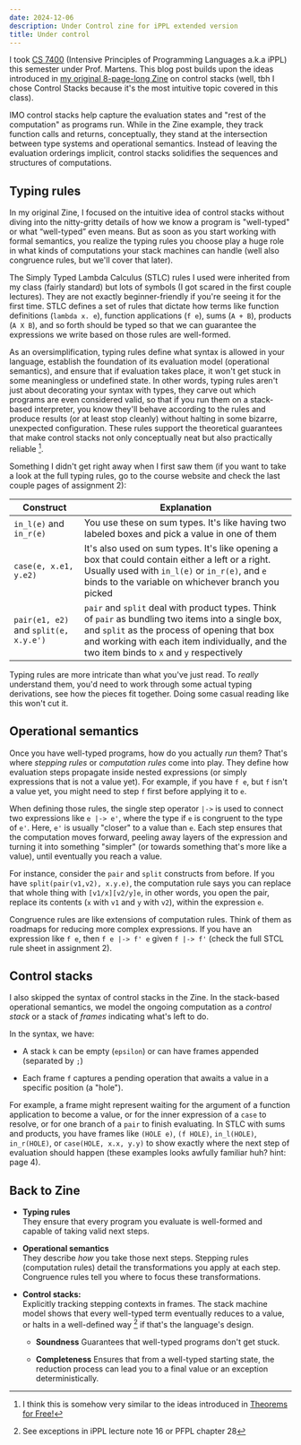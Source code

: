 ```yaml
---
date: 2024-12-06
description: Under Control zine for iPPL extended version
title: Under control
---
```


I took [CS 7400](https://ccs.neu.edu/~cmartens/Courses/7400-f24/index.html) (Intensive Principles of Programming Languages a.k.a iPPL) this semester under Prof. Martens.
This blog post builds upon the ideas introduced in [my original 8-page-long Zine](/assets/static/doc/ctrl.pdf) on control stacks (well, tbh I chose Control Stacks because it's the most intuitive topic covered in this class).

IMO control stacks help capture the evaluation states and "rest of the computation" as programs run.
While in the Zine example, they track function calls and returns, conceptually, they stand at the intersection between type systems and operational semantics.
Instead of leaving the evaluation orderings implicit, control stacks solidifies the sequences and structures of computations.

## Typing rules

In my original Zine, I focused on the intuitive idea of control stacks without diving into the nitty-gritty details of how we know a program is "well-typed" or what “well-typed” even means.
But as soon as you start working with formal semantics, you realize the typing rules you choose play a huge role in what kinds of computations your stack machines can handle (well also congruence rules, but we'll cover that later).

The Simply Typed Lambda Calculus (STLC) rules I used were inherited from my class (fairly standard)
but lots of symbols (I got scared in the first couple lectures).
They are not exactly beginner-friendly if you're seeing it for the first time.
STLC defines a set of rules that dictate how terms like function definitions (`lambda x. e`), function applications (`f e`), sums (`A + B`), products (`A X B`), and so forth should be typed so that we can guarantee the expressions we write based on those rules are well-formed.

As an oversimplification, typing rules define what syntax is allowed in your language, establish the foundation of its evaluation model (operational semantics), and ensure that if evaluation takes place, it won't get stuck in some meaningless or undefined state.
In other words, typing rules aren't just about decorating your syntax with types, they carve out which programs are even considered valid, so that if you run them on a stack-based interpreter, you know they'll behave according to the rules and produce results (or at least stop cleanly) without halting in some bizarre, unexpected configuration.
These rules support the theoretical guarantees that make control stacks not only conceptually neat but also practically reliable [^1].

[^1]: I think this is somehow very similar to the ideas introduced in [Theorems for Free!](https://people.mpi-sws.org/~dreyer/tor/papers/wadler.pdf)

Something I didn't get right away when I first saw them (if you want to take a look at the full typing rules, go to the course website and check the last couple pages of assignment 2):

| Construct                             | Explanation                                                                                                                                                                                                                                     |
| ------------------------------------- | ----------------------------------------------------------------------------------------------------------------------------------------------------------------------------------------------------------------------------------------------- |
| `in_l(e)` and `in_r(e)`               | You use these on sum types. It's like having two labeled boxes and pick a value in one of them                                                                                                                                                  |
| `case(e, x.e1, y.e2)`                 | It's also used on sum types. It's like opening a box that could contain either a left or a right. Usually used with `in_l(e)` or `in_r(e)`, and `e` binds to the variable on whichever branch you picked                                        |
| `pair(e1, e2)` and `split(e, x.y.e')` | `pair` and `split` deal with product types. Think of `pair` as bundling two items into a single box, and `split` as the process of opening that box and working with each item individually, and the two item binds to `x` and `y` respectively |

Typing rules are more intricate than what you've just read.
To _really_ understand them, you'd need to work through some actual typing derivations, see how the pieces fit together.
Doing some casual reading like this won't cut it.

## Operational semantics

Once you have well-typed programs, how do you actually _run_ them? That's where _stepping rules_ or _computation rules_ come into play.
They define how evaluation steps propagate inside nested expressions (or simply expressions that is not a value yet).
For example, if you have `f e`, but `f` isn't a value yet, you might need to step `f` first before applying it to `e`.

When defining those rules, the single step operator `|->` is used to connect two expressions like `e |-> e'`,
where the type if `e` is congruent to the type of `e'`. Here, `e'` is usually "closer" to a value than `e`.
Each step ensures that the computation moves forward, peeling away layers of the expression and turning it into something "simpler" (or towards something that's more like a value),
until eventually you reach a value.

For instance, consider the `pair` and `split` constructs from before.
If you have `split(pair(v1,v2), x.y.e)`, the computation rule says you can replace that whole thing with `[v1/x][v2/y]e`,
in other words, you open the pair, replace its contents (`x` with `v1` and `y` with `v2`), within the expression `e`.

Congruence rules are like extensions of computation rules.
Think of them as roadmaps for reducing more complex expressions.
If you have an expression like `f e`, then `f e |-> f' e` given `f |-> f'` (check the full STCL rule sheet in assignment 2).

## Control stacks

I also skipped the syntax of control stacks in the Zine.
In the stack-based operational semantics, we model the ongoing computation as a _control stack_ or a stack of _frames_ indicating what's left to do.

In the syntax, we have:

- A stack `k` can be empty (`epsilon`) or can have frames appended (separated by `;`)

- Each frame `f` captures a pending operation that awaits a value in a specific position (a "hole").

For example, a frame might represent waiting for the argument of a function application to become a value,
or for the inner expression of a `case` to resolve, or for one branch of a `pair` to finish evaluating.
In STLC with sums and products, you have frames like `(HOLE e)`, `(f HOLE)`, `in_l(HOLE)`, `in_r(HOLE)`, or `case(HOLE, x.x, y.y)`
to show exactly where the next step of evaluation should happen (these examples looks awfully familiar huh? hint: page 4).

## Back to Zine

- **Typing rules**\
  They ensure that every program you evaluate is well-formed and capable of taking valid next steps.

- **Operational semantics**\
  They describe _how_ you take those next steps.
  Stepping rules (computation rules) detail the transformations you apply at each step.
  Congruence rules tell you where to focus these transformations.

- **Control stacks:**\
  Explicitly tracking stepping contexts in frames.
  The stack machine model shows that every well-typed term eventually reduces to a value, or halts in a well-defined way [^2] if that's the language's design.

  - **Soundness**
    Guarantees that well-typed programs don't get stuck.

  - **Completeness**
    Ensures that from a well-typed starting state, the reduction process can lead you to a final value or an exception deterministically.

[^2]: See exceptions in iPPL lecture note 16 or PFPL chapter 28
